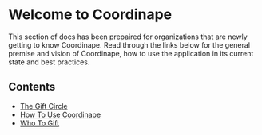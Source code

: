 # Welcome to Coordinape

This section of docs has been prepaired for organizations that are newly getting to know Coordinape.  Read through the links below for the general premise and vision of Coordinape, how to use the application in its current state and best practices.

## Contents

* [The Gift Circle](gift_circle.md)
* [How To Use Coordinape](how_to_use_coordinape.md)
* [Who To Gift](who_to_gift.md)
